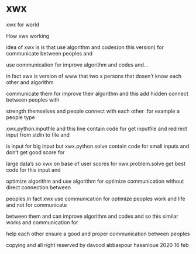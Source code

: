 # xwx
xwx for world

How xwx working

 idea of xwx is is that use algorithm and codes(on this version) for communicate between peoples and 

use communication for improve algorithm and codes and…

in fact xwx is version of www that two x persons that dosen’t know each other and algorithm 

communicate them for improve their algorithm and this add  hidden connect between peoples with 

strength themselves and people connect with each other .for example  a people type

xwx.python.inputfile and this line contain code for get inputfile and redirect input from stdin to file and  

is input for big input but xwx.python.solve contain code for small inputs and don’t get good score for 

large  data’s so xwx on base of user scores for  xwx.problem.solve get best code for this input and 

optimize algorithm and use algorithm for optimize communication without direct connection between 

peoples.in fact   xwx use communication for optimize  peoples work and life and not for communicate 

between them and can improve algorithm and codes and so this similar works and  communication for 

help each other ensure a good and  proper communication between peoples


copying and all right reserved by davood abbaspour hasanloue 2020 16 feb


